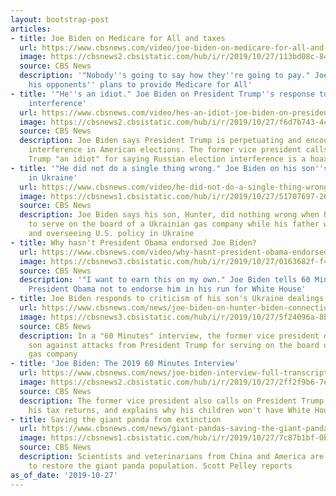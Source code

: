 ```yaml
---
layout: bootstrap-post
articles:
- title: Joe Biden on Medicare for All and taxes
  url: https://www.cbsnews.com/video/joe-biden-on-medicare-for-all-and-taxes/
  image: https://cbsnews2.cbsistatic.com/hub/i/r/2019/10/27/113bd08c-8441-4558-b9e0-44cebe4d5446/thumbnail/1200x630/5affee125256232af4ea024579ab1f31/1027-60minutes-sociallift2-medicareandtaxes-1959697-640x360.jpg
  source: CBS News
  description: '"Nobody''s going to say how they''re going to pay." Joe Biden dismisses
    his opponents'' plans to provide Medicare for All'
- title: '"He''s an idiot." Joe Biden on President Trump''s response to foreign election
    interference'
  url: https://www.cbsnews.com/video/hes-an-idiot-joe-biden-on-president-trumps-response-to-foreign-election-interference/
  image: https://cbsnews2.cbsistatic.com/hub/i/r/2019/10/27/f6d7b743-4ce0-4ac0-96f8-d31ec823e4df/thumbnail/1200x630/4b6e65c75e012cc840ddbed71645d6b1/1027-60minutes-sociallift3-electioninterference-1959702-640x360.jpg
  source: CBS News
  description: Joe Biden says President Trump is perpetuating and encouraging foreign
    interference in American elections. The former vice president calls President
    Trump "an idiot" for saying Russian election interference is a hoax.
- title: '"He did not do a single thing wrong." Joe Biden on his son''s business ties
    in Ukraine'
  url: https://www.cbsnews.com/video/he-did-not-do-a-single-thing-wrong-joe-biden-on-his-sons-business-ties-in-ukraine/
  image: https://cbsnews1.cbsistatic.com/hub/i/r/2019/10/27/51707697-2610-4e7b-b10e-5349732c78a2/thumbnail/1200x630/690f0508b9ca6d2635642b0c7d027db5/1027-60minutes-sociallift4-hunterbiden-1959706-640x360.jpg
  source: CBS News
  description: Joe Biden says his son, Hunter, did nothing wrong when he was paid
    to serve on the board of a Ukrainian gas company while his father was vice president
    and overseeing U.S. policy in Ukraine
- title: Why hasn't President Obama endorsed Joe Biden?
  url: https://www.cbsnews.com/video/why-hasnt-president-obama-endorsed-joe-biden/
  image: https://cbsnews3.cbsistatic.com/hub/i/r/2019/10/27/0163682f-f462-4c48-9a35-2f93c0b4a095/thumbnail/1200x630/e88cc8e87eb22a5b3108fef16fa3097b/1027-60minutes-sociallift1-bidenobamaendorsement-1959690-640x360.jpg
  source: CBS News
  description: '"I want to earn this on my own." Joe Biden tells 60 Minutes he asked
    President Obama not to endorse him in his run for White House'
- title: Joe Biden responds to criticism of his son's Ukraine dealings
  url: https://www.cbsnews.com/news/joe-biden-on-hunter-biden-connection-with-ukrainian-company-he-did-not-do-a-single-thing-wrong-60-minutes-2019-10-27/
  image: https://cbsnews3.cbsistatic.com/hub/i/r/2019/10/27/5f24096a-8b92-4de6-840c-9102416792e3/thumbnail/1200x630/e813401b36c420b9c834b7c09e266f65/bidenbroadcastvideo.jpg
  source: CBS News
  description: In a "60 Minutes" interview, the former vice president defended his
    son against attacks from President Trump for serving on the board of a Ukrainian
    gas company
- title: 'Joe Biden: The 2019 60 Minutes Interview'
  url: https://www.cbsnews.com/news/joe-biden-interview-full-transcript-watch-video-norah-odonnell-60-minutes-exclusive-2019-10-27/
  image: https://cbsnews2.cbsistatic.com/hub/i/r/2019/10/27/2ff2f9b6-7e8c-48e4-81cd-8105ae911bda/thumbnail/1200x630/ce7defe833c2c208cb810832b0434243/bidenbroadcastfd.jpg
  source: CBS News
  description: The former vice president also calls on President Trump to release
    his tax returns, and explains why his children won't have White House offices
- title: Saving the giant panda from extinction
  url: https://www.cbsnews.com/news/giant-pandas-saving-the-giant-panda-from-extinction-60-minutes-2019-10-27/
  image: https://cbsnews1.cbsistatic.com/hub/i/r/2019/10/27/7c87b1bf-0b8b-4b06-97fe-561693af2b60/thumbnail/1200x630/66a3a1f94cdea0a8925fef4767ecd3ad/pandafd.jpg
  source: CBS News
  description: Scientists and veterinarians from China and America are working together
    to restore the giant panda population. Scott Pelley reports
as_of_date: '2019-10-27'
---
```


